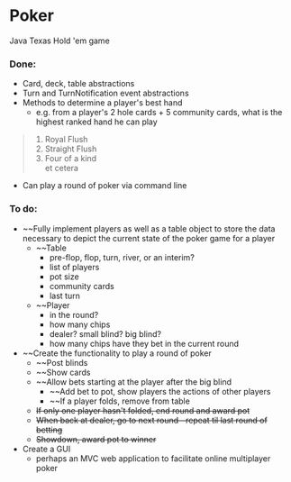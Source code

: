 # Poker
Java Texas Hold 'em game

### Done:
* Card, deck, table abstractions
* Turn and TurnNotification event abstractions
* Methods to determine a player's best hand 
  * e.g. from a player's 2 hole cards + 5 community cards, what is the highest ranked hand he can play
>1. Royal Flush 
>2. Straight Flush
>3. Four of a kind   
> et cetera

* Can play a round of poker via command line

### To do:
* ~~Fully implement players as well as a table object to store the data necessary to depict the current state of the poker game for a player
  * ~~Table
    * pre-flop, flop, turn, river, or an interim?
    * list of players
    * pot size
    * community cards
    * last turn
  * ~~Player
    * in the round?
    * how many chips
    * dealer? small blind? big blind?
    * how many chips have they bet in the current round
* ~~Create the functionality to play a round of poker
  * ~~Post blinds
  * ~~Show cards
  * ~~Allow bets starting at the player after the big blind
    * ~~Add bet to pot, show players the actions of other players
    * ~~If a player folds, remove from table
  * ~~If only one player hasn't folded, end round and award pot~~
  * ~~When back at dealer, go to next round--repeat til last round of betting~~
  * ~~Showdown, award pot to winner~~
* Create a GUI 
  * perhaps an MVC web application to facilitate online multiplayer poker
